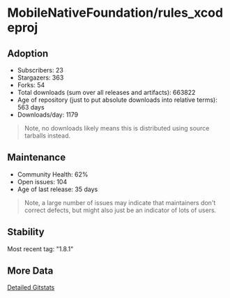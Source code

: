 # MobileNativeFoundation/rules_xcodeproj

## Adoption

- Subscribers: 23
- Stargazers: 363
- Forks: 54
- Total downloads (sum over all releases and artifacts): 663822
- Age of repository (just to put absolute downloads into relative terms): 563 days
- Downloads/day: 1179

> Note, no downloads likely means this is distributed using source tarballs instead.

## Maintenance

- Community Health: 62%
- Open issues: 104
- Age of last release: 35 days

> Note, a large number of issues may indicate that maintainers don't correct defects, but might also
> just be an indicator of lots of users.

## Stability

Most recent tag: "1.8.1"

## More Data

[Detailed Gitstats](/bazel-catalog/gitstats/MobileNativeFoundation/rules_xcodeproj)

